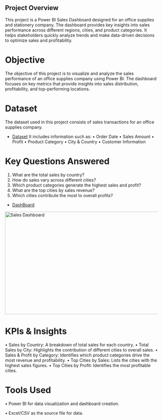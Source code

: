 
## Project Overview
This project is a Power BI Sales Dashboard designed for an office supplies and stationery company. The dashboard provides key insights into sales performance across different regions, cities, and product categories. It helps stakeholders quickly analyze trends and make data-driven decisions to optimize sales and profitability.
# Objective
The objective of this project is to visualize and analyze the sales performance of an office supplies company using Power BI. The dashboard focuses on key metrics that provide insights into sales distribution, profitability, and top-performing locations.

# Dataset
The dataset used in this project consists of sales transactions for an office supplies company.
- <a href="https://github.com/gayi3rajesh/Sales-Dashboard/blob/main/Sales%20Dataset.xlsx">Dataset</a>
It includes information such as:
•	Order Date
•	Sales Amount
•	Profit
•	Product Category
•	City & Country
•	Customer Information
# Key Questions Answered
1.	What are the total sales by country?
2.	How do sales vary across different cities?
3.	Which product categories generate the highest sales and profit?
4.	What are the top cities by sales revenue?
5.	Which cities contribute the most to overall profits?

- <a href="https://github.com/gayi3rajesh/Sales-Dashboard/blob/main/Sales%20Dashboard.png">DashBoard</a>
<img width="608" height="338" alt="Sales Dashboard" src="https://github.com/user-attachments/assets/1df447de-0954-4580-bdc7-8871292cf24a" />

# KPIs & Insights
•	Sales by Country: A breakdown of total sales for each country.
•	Total Sales by City: Highlights the contribution of different cities to overall sales.
•	Sales & Profit by Category: Identifies which product categories drive the most revenue and profitability.
•	Top Cities by Sales: Lists the cities with the highest sales figures.
•	Top Cities by Profit: Identifies the most profitable cities.
# Tools Used
•	Power BI for data visualization and dashboard creation.

•	Excel/CSV as the source file for data.
